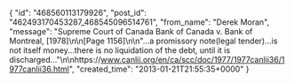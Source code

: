  {
   "id": "468560113179926",
   "post_id": "462493170453287_468545096514761",
   "from_name": "Derek Moran",
   "message": "Supreme Court of Canada Bank of Canada v. Bank of Montreal, [1978]\n\n[Page 1156]\n\n\"...a promissory note(legal tender)...is not itself money...there is no liquidation of the debt, until it is discharged...\"\n\nhttps://www.canlii.org/en/ca/scc/doc/1977/1977canlii36/1977canlii36.html",
   "created_time": "2013-01-21T21:55:35+0000"
 }

